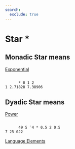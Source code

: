 ```yaml
---
search:
  exclude: true
---
```






<h1 class="heading"><span class="name">Star</span> <span class="command">*</span></h1>


## Monadic Star means


[Exponential](../primitive-functions/exponential.md)
```apl

      * 0 1 2
1 2.71828 7.38906
```

## Dyadic Star means


[Power
      ](../primitive-functions/power.md)
```apl

      49 5 ¯4 * 0.5 2 0.5
7 25 0J2

```


[Language Elements](./language-elements.md)


